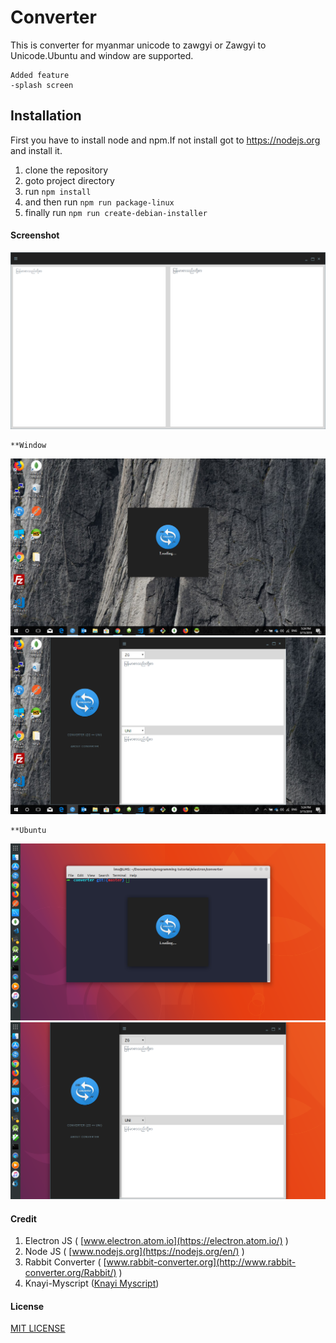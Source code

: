 # Converter
This is converter for myanmar unicode to zawgyi or Zawgyi to Unicode.Ubuntu and window are supported.

    Added feature
    -splash screen



## Installation
First you have to install node and npm.If not install got to https://nodejs.org and install it.

1. clone the repository
1. goto project directory
1. run `npm install`
1. and then run `npm run package-linux`
1. finally run `npm run create-debian-installer`

#### Screenshot
![alt text](screenshots/old.png "Version 1.1.0")

    **Window
![alt text](screenshots/splash.png "Version 1.2.0 splash screen")
![alt text](screenshots/main.png "Version 1.2.0 Main Screen")

    **Ubuntu
![alt text](screenshots/linux_splash.png "Version 1.2.0 splash screen")
![alt text](screenshots/linux_main.png "Version 1.2.0 Main Screen")


#### Credit
1. Electron JS ( [www.electron.atom.io](https://electron.atom.io/) )
2. Node JS ( [www.nodejs.org](https://nodejs.org/en/) )
3. Rabbit Converter ( [www.rabbit-converter.org](http://www.rabbit-converter.org/Rabbit/) )
4. Knayi-Myscript ([Knayi Myscript](https://www.npmjs.com/package/knayi-myscript))


#### License
[MIT LICENSE](https://g.co/kgs/cvPzhD)

